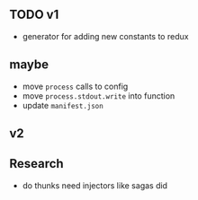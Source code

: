 ## TODO v1
* generator for adding new constants to redux

## maybe
* move `process` calls to config
* move `process.stdout.write` into function
* update `manifest.json`

## v2

## Research
* do thunks need injectors like sagas did
